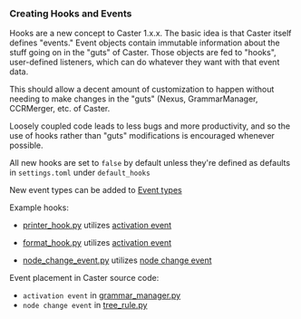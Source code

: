 ### Creating Hooks and Events

Hooks are a new concept to Caster 1.x.x. The basic idea is that Caster itself defines "events." Event objects contain immutable information about the stuff going on in the "guts" of Caster. Those objects are fed to "hooks", user-defined listeners, which can do whatever they want with that event data.

This should allow a decent amount of customization to happen without needing to make changes in the "guts" (Nexus, GrammarManager, CCRMerger, etc. of Caster.

Loosely coupled code leads to less bugs and more productivity, and so the use of hooks rather than "guts" modifications is encouraged  whenever possible.

All new hooks are set to `false` by default unless they're defined as defaults in  `settings.toml`  under `default_hooks`

New event types can be added to  [Event types](https://github.com/dictation-toolbox/Caster/blob/master/castervoice/lib/merge/ccrmerging2/hooks/events/event_types.py)

Example hooks:

- [printer_hook.py]([printer_hook.py](https://github.com/dictation-toolbox/Caster/blob/master/castervoice/lib/merge/ccrmerging2/hooks/examples/printer_hook.py)) utilizes [activation event](https://github.com/dictation-toolbox/Caster/blob/master/castervoice/lib/merge/ccrmerging2/hooks/events/activation_event.py)	

- [format_hook.py](https://github.com/dictation-toolbox/Caster/blob/master/castervoice/lib/merge/ccrmerging2/hooks/standard_hooks/format_hook.py) utilizes  [activation event](https://github.com/dictation-toolbox/Caster/blob/master/castervoice/lib/merge/ccrmerging2/hooks/events/activation_event.py)

- [node_change_event.py](https://github.com/dictation-toolbox/Caster/blob/master/castervoice/lib/merge/ccrmerging2/hooks/events/node_change_event.py) utilizes [node change event](https://github.com/dictation-toolbox/Caster/blob/master/castervoice/lib/merge/ccrmerging2/hooks/events/node_change_event.py)

Event placement in Caster source code:

-  `activation event` in [grammar_manager.py](https://github.com/dictation-toolbox/Caster/blob/cb7adc4253d8d55089936e5b90ee57ce5784660e/castervoice/lib/ctrl/mgr/grammar_manager.py#L150)
-  `node change event` in [tree_rule.py](https://github.com/dictation-toolbox/Caster/blob/30c022a7085be6c8dbfee1c839d50fc7c8cdaf82/castervoice/lib/merge/selfmod/tree_rule/tree_rule.py#L57)